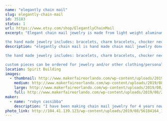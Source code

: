 ```yaml
---
name: "elegantly chain mail"
slug: elegantly-chain-mail
id: 35183
status: 1
url: https://www.etsy.com/shop/ElegantlyChainMail
excerpt: "Elegant chain mail jewelry is made from light weight aluminum in bright colors. every piece is hand made and adjusted to fit you on site.

the hand made jewelry includes: bracelets, charm bracelets, chocker necklaces, pendent necklaces, and earrings. "
description: "elegantly chain mail is hand made chain mail jewelry done in simply and light weight aluminum in bright and vibrant colors. all pieces are hand made and custom fitted on site so that they fit each person perfectly.

the hand made jewelry includes: bracelets, charm bracelets, chocker necklaces, pendent necklaces, and earrings. the jewelry is done in a victorian/gothic style, that showcases the artists specialized art form. 

custom pieces can be ordered for jewelry and/or other clothing/personal accessories. an example of some of the custom orders that have been fulfilled in the past are hair clips and appearal add-ons (shoulder pieces, sleeve designs, etc.)."
location: Spirit Building
images:
  - thumbnail: http://www.makerfaireorlando.com/wp-content/uploads/2019/08/26166831_621307691326325_1889752016504846142_n.jpg
    medium: http://www.makerfaireorlando.com/wp-content/uploads/2019/08/26166831_621307691326325_1889752016504846142_n.jpg
    large: http://www.makerfaireorlando.com/wp-content/uploads/2019/08/26166831_621307691326325_1889752016504846142_n.jpg
    full: http://www.makerfaireorlando.com/wp-content/uploads/2019/08/26166831_621307691326325_1889752016504846142_n.jpg
maker:
  - name: "robyn cassibba"
    description: "I have been making chain mail jewelry for 4 years now. I started because I have a hard time finding jewelry that fits me and doesn't effect my delicate skin. when I started I found a lot of people were interested in the jewelry I was wearing so I decided to try selling it. so I started to sell online now I think I am ready to get out there and sell at events."
photo_link: http://104.41.139.123/wp-content/uploads/2019/08/56184164_1025455330911557_8337655840894877696_n.jpg
---
```


